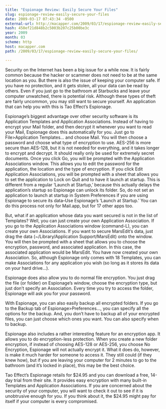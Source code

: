 ```yaml
---
title: "Espionage Review: Easily Secure Your Files"
slug: espionage-review-easily-secure-your-files
date: 2009-03-17 07:43:34 -0500
external-url: http://macapper.com/2009/03/17/espionage-review-easily-secure-your-files/
hash: 450ef21d848b2c5003b207c25b00be3c
year: 2009
month: 03
scheme: http
host: macapper.com
path: /2009/03/17/espionage-review-easily-secure-your-files/

---
```


Security on the Internet has been a big issue for a while now. It is fairly common because the hacker or scammer does not need to be at the same location as you. But there is also the issue of keeping your computer safe. If you have no protection, and it gets stolen, all your data can be read by others. Even if you just go to the bathroom at Starbucks and leave your computer unwatched, there is potential risk. Although these types of theft are fairly uncommon, you may still want to secure yourself. An application that can help you with this is Tao Effect’s Espionage.

Espionage’s biggest advantage over other security software is its Application Templates and Application Associations. Instead of having to encrypt your Mail folder, and then decrypt it whenever you want to read your Mail, Espionage does this automatically for you. Just go to File>Application Templates… and choose Mail. You will then choose a password and choose what type of encryption to use. AES-256 is more secure than AES-128, but it is not needed for everything, and it takes longer to encrypt and decrypt. It should really only be used for extremely secret documents. Once you click Go, you will be prompted with the Application Associations window. This allows you to edit the password for the application, the location and the type of encryption. If you click Edit Application Associations, you will be prompted with a sheet that allows you to set the application to Lock on Quit and to have it launch at startup. This is different from a regular ‘Launch at Startup,’ because this actually delays the application’s startup so Espionage can unlock its folder. So, do not set an application to launch at startup in System Preferences if you are using Espionage to secure its data–Use Espionage’s ‘Launch at Startup.’ You can do this process not only for Mail.app, but for 17 other apps too.


But, what if an application whose data you want secured is not in the list of Templates? Well, you can just create your own Application Association. If you go to the Application Associations window (command-L), you can create your own Associations. If you want to secure MarsEdit’s data, just drag the data (~/Library/Application Support/MarsEdit) onto the window. You will then be prompted with a sheet that allows you to choose the encryption, password, and associated application. In this case, the associated application would be MarsEdit. You have now created your own Association. So, although Espionage only comes with 18 Templates, you can make Associations for any application you wish (so long as it stores its data on your hard drive…).


Espionage does also allow you to do normal file encryption. You just drag the file (or folder) on Espionage’s window, choose the encryption type, but just don’t specify an Association. Every time you try to access the folder, Espionage will ask you for your password.

With Espionage, you can also easily backup all encrypted folders. If you go to the Backup tab of Espionage>Preferences…, you can specify all the options for the backup. And, you don’t have to backup all of your encrypted files, you can just choose which ones you want. You can also specify when to backup.


Espionage also includes a rather interesting feature for an encryption app. It allows you to do encryption-less protection. When you create a new folder encryption, if instead of choosing AES-128 or AES-256, you choose No Encryption, Espionage will not actually encrypt it. What it does do, however, is make it much harder for someone to access it. They still could (if they knew how), but if you are leaving your computer for 2 minutes to go to the bathroom (and it’s locked in place), this may be the best choice.

Tao Effect’s Espionage retails for $24.95 and you can download a free, 14-day trial from their site. It provides easy encryption with many built-in Templates and Application Associations. If you are concerned about the security of your computer, you will want to check it out to see if it is unobtrusive enough for you. If you think about it, the $24.95 might pay for itself if your computer is every compromised.


